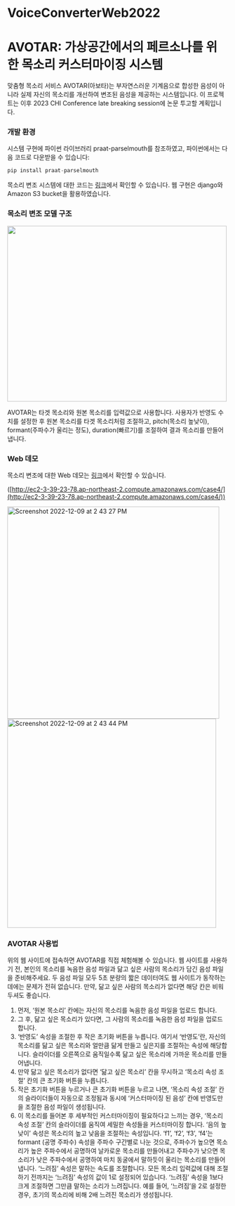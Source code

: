 # VoiceConverterWeb2022
# AVOTAR: 가상공간에서의 페르소나를 위한 목소리 커스터마이징 시스템

맞춤형 목소리 서비스 AVOTAR(아보타)는 부자연스러운 기계음으로 합성한 음성이 아니라 실제 자신의 목소리를 개선하여 변조된 음성을 제공하는 시스템입니다. 이 프로젝트는 이후 2023 CHI Conference late breaking session에 논문 투고할 계획입니다.

### **개발 환경**

시스템 구현에 파이썬 라이브러리 praat-parselmouth를 참조하였고, 파이썬에서는 다음 코드로 다운받을 수 있습니다:

```python
pip install praat-parselmouth
```

목소리 변조 시스템에 대한 코드는 [링크](https://github.com/hyeonJeongByeon/VoiceConverterWeb2022)에서 확인할 수 있습니다. 웹 구현은 django와 Amazon S3 bucket을 활용하였습니다.

### **********************************목소리 변조 모델 구조**********************************
<img src="https://user-images.githubusercontent.com/45888389/206631163-51e0675b-36a8-4c70-bc76-362c09765ce6.png" width="500" height="400"/>

AVOTAR는 타겟 목소리와 원본 목소리를 입력값으로 사용합니다. 사용자가 반영도 수치를 설정한 후 원본 목소리를 타겟 목소리처럼 조절하고, pitch(목소리 높낮이), formant(주파수가 울리는 정도), duration(빠르기)를 조절하여 결과 목소리를 만들어냅니다.

### **********************************Web 데모**********************************

목소리 변조에 대한 Web 데모는 [링크](http://ec2-3-39-23-78.ap-northeast-2.compute.amazonaws.com/case4/)에서 확인할 수 있습니다.

([http://ec2-3-39-23-78.ap-northeast-2.compute.amazonaws.com/case4/](http://ec2-3-39-23-78.ap-northeast-2.compute.amazonaws.com/case4/))

<img width="483" alt="Screenshot 2022-12-09 at 2 43 27 PM" src="https://user-images.githubusercontent.com/45888389/206632688-2848f3f9-5ff8-4761-8618-e1b02aff75e7.png"><img width="476" alt="Screenshot 2022-12-09 at 2 43 44 PM" src="https://user-images.githubusercontent.com/45888389/206632715-81e6f294-6c44-49e6-8d38-685afe980fab.png">



### **AVOTAR 사용법**

위의 웹 사이트에 접속하면 AVOTAR를 직접 체험해볼 수 있습니다. 웹 사이트를 사용하기 전, 본인의 목소리를 녹음한 음성 파일과 닮고 싶은 사람의 목소리가 담긴 음성 파일을 준비해주세요. 두 음성 파일 모두 5초 분량의 짧은 데이터여도 웹 사이트가 동작하는 데에는 문제가 전혀 없습니다. 만약, 닮고 싶은 사람의 목소리가 없다면 해당 칸은 비워두셔도 좋습니다.

1. 먼저, ‘원본 목소리’ 칸에는 자신의 목소리를 녹음한 음성 파일을 업로드 합니다.
2. 그 후, 닮고 싶은 목소리가 있다면, 그 사람의 목소리를 녹음한 음성 파일을 업로드 합니다.
3. ‘반영도’ 속성을 조절한 후 작은 초기화 버튼을 누릅니다. 여기서 ‘반영도’란, 자신의 목소리를 닮고 싶은 목소리와 얼만큼 닮게 만들고 싶은지를 조절하는 속성에 해당합니다. 슬라이더를 오른쪽으로 움직일수록 닮고 싶은 목소리에 가까운 목소리를 만들어냅니다.
4. 만약 닮고 싶은 목소리가 없다면 ‘닮고 싶은 목소리’ 칸을 무시하고 ‘목소리 속성 조절’ 칸의 큰 초기화 버튼을 누릅니다.
5. 작은 초기화 버튼을 누르거나 큰 초기화 버튼을 누르고 나면, ‘목소리 속성 조절’ 칸의 슬라이더들이 자동으로 조정됨과 동시에 ‘커스터마이징 된 음성’ 칸에 반영도만을 조절한 음성 파일이 생성됩니다.
6. 이 목소리를 들어본 후 세부적인 커스터마이징이 필요하다고 느끼는 경우, ‘목소리 속성 조절’ 칸의 슬라이더를 움직여 세밀한 속성들을 커스터마이징 합니다. ‘음의 높낮이’ 속성은 목소리의 높고 낮음을 조절하는 속성입니다. ‘f1’, ‘f2’, ‘f3’, ‘f4’는 formant (공명 주파수) 속성을 주파수 구간별로 나눈 것으로, 주파수가 높으면 목소리가 높은 주파수에서 공명하여 날카로운 목소리를 만들어내고 주파수가 낮으면 목소리가 낮은 주파수에서 공명하여 마치 동굴에서 말하듯이 울리는 목소리를 만들어냅니다. ‘느려짐’ 속성은 말하는 속도를 조절합니다. 모든 목소리 입력값에 대해 조절하기 전까지는 ‘느려짐’ 속성의 값이 1로 설정되어 있습니다. ‘느려짐’ 속성을 1보다 크게 조절하면 그만큼 말하는 소리가 느려집니다. 예를 들어, ‘느려짐’을 2로 설정한 경우, 초기의 목소리에 비해 2배 느려진 목소리가 생성됩니다.
